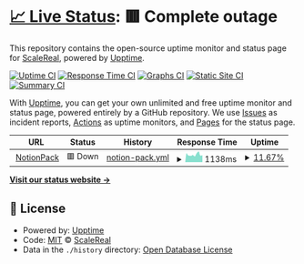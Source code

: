 # [📈 Live Status](https://scalereal.github.io/notionpack-upptime): <!--live status--> **🟥 Complete outage**

This repository contains the open-source uptime monitor and status page for [ScaleReal](https://scalereal.com), powered by [Upptime](https://github.com/upptime/upptime).

[![Uptime CI](https://github.com/scalereal/notionpack-upptime/workflows/Uptime%20CI/badge.svg)](https://github.com/scalereal/notionpack-upptime/actions?query=workflow%3A%22Uptime+CI%22)
[![Response Time CI](https://github.com/scalereal/notionpack-upptime/workflows/Response%20Time%20CI/badge.svg)](https://github.com/scalereal/notionpack-upptime/actions?query=workflow%3A%22Response+Time+CI%22)
[![Graphs CI](https://github.com/scalereal/notionpack-upptime/workflows/Graphs%20CI/badge.svg)](https://github.com/scalereal/notionpack-upptime/actions?query=workflow%3A%22Graphs+CI%22)
[![Static Site CI](https://github.com/scalereal/notionpack-upptime/workflows/Static%20Site%20CI/badge.svg)](https://github.com/scalereal/notionpack-upptime/actions?query=workflow%3A%22Static+Site+CI%22)
[![Summary CI](https://github.com/scalereal/notionpack-upptime/workflows/Summary%20CI/badge.svg)](https://github.com/scalereal/notionpack-upptime/actions?query=workflow%3A%22Summary+CI%22)

With [Upptime](https://upptime.js.org), you can get your own unlimited and free uptime monitor and status page, powered entirely by a GitHub repository. We use [Issues](https://github.com/scalereal/notionpack-upptime/issues) as incident reports, [Actions](https://github.com/scalereal/notionpack-upptime/actions) as uptime monitors, and [Pages](https://scalereal.github.io/notionpack-upptime) for the status page.

<!--start: status pages-->
<!-- This summary is generated by Upptime (https://github.com/upptime/upptime) -->
<!-- Do not edit this manually, your changes will be overwritten -->
<!-- prettier-ignore -->
| URL | Status | History | Response Time | Uptime |
| --- | ------ | ------- | ------------- | ------ |
| <img alt="" src="https://icons.duckduckgo.com/ip3/app.notionpack.com.ico" height="13"> [NotionPack](https://app.notionpack.com/api/v1/health-check/) | 🟥 Down | [notion-pack.yml](https://github.com/scalereal/notionpack-upptime/commits/HEAD/history/notion-pack.yml) | <details><summary><img alt="Response time graph" src="./graphs/notion-pack/response-time-week.png" height="20"> 1138ms</summary><br><a href="https://scalereal.github.io/notionpack-upptime/history/notion-pack"><img alt="Response time 1408" src="https://img.shields.io/endpoint?url=https%3A%2F%2Fraw.githubusercontent.com%2Fscalereal%2Fnotionpack-upptime%2FHEAD%2Fapi%2Fnotion-pack%2Fresponse-time.json"></a><br><a href="https://scalereal.github.io/notionpack-upptime/history/notion-pack"><img alt="24-hour response time 1029" src="https://img.shields.io/endpoint?url=https%3A%2F%2Fraw.githubusercontent.com%2Fscalereal%2Fnotionpack-upptime%2FHEAD%2Fapi%2Fnotion-pack%2Fresponse-time-day.json"></a><br><a href="https://scalereal.github.io/notionpack-upptime/history/notion-pack"><img alt="7-day response time 1138" src="https://img.shields.io/endpoint?url=https%3A%2F%2Fraw.githubusercontent.com%2Fscalereal%2Fnotionpack-upptime%2FHEAD%2Fapi%2Fnotion-pack%2Fresponse-time-week.json"></a><br><a href="https://scalereal.github.io/notionpack-upptime/history/notion-pack"><img alt="30-day response time 1150" src="https://img.shields.io/endpoint?url=https%3A%2F%2Fraw.githubusercontent.com%2Fscalereal%2Fnotionpack-upptime%2FHEAD%2Fapi%2Fnotion-pack%2Fresponse-time-month.json"></a><br><a href="https://scalereal.github.io/notionpack-upptime/history/notion-pack"><img alt="1-year response time 1445" src="https://img.shields.io/endpoint?url=https%3A%2F%2Fraw.githubusercontent.com%2Fscalereal%2Fnotionpack-upptime%2FHEAD%2Fapi%2Fnotion-pack%2Fresponse-time-year.json"></a></details> | <details><summary><a href="https://scalereal.github.io/notionpack-upptime/history/notion-pack">11.67%</a></summary><a href="https://scalereal.github.io/notionpack-upptime/history/notion-pack"><img alt="All-time uptime 95.71%" src="https://img.shields.io/endpoint?url=https%3A%2F%2Fraw.githubusercontent.com%2Fscalereal%2Fnotionpack-upptime%2FHEAD%2Fapi%2Fnotion-pack%2Fuptime.json"></a><br><a href="https://scalereal.github.io/notionpack-upptime/history/notion-pack"><img alt="24-hour uptime 29.50%" src="https://img.shields.io/endpoint?url=https%3A%2F%2Fraw.githubusercontent.com%2Fscalereal%2Fnotionpack-upptime%2FHEAD%2Fapi%2Fnotion-pack%2Fuptime-day.json"></a><br><a href="https://scalereal.github.io/notionpack-upptime/history/notion-pack"><img alt="7-day uptime 11.67%" src="https://img.shields.io/endpoint?url=https%3A%2F%2Fraw.githubusercontent.com%2Fscalereal%2Fnotionpack-upptime%2FHEAD%2Fapi%2Fnotion-pack%2Fuptime-week.json"></a><br><a href="https://scalereal.github.io/notionpack-upptime/history/notion-pack"><img alt="30-day uptime 75.93%" src="https://img.shields.io/endpoint?url=https%3A%2F%2Fraw.githubusercontent.com%2Fscalereal%2Fnotionpack-upptime%2FHEAD%2Fapi%2Fnotion-pack%2Fuptime-month.json"></a><br><a href="https://scalereal.github.io/notionpack-upptime/history/notion-pack"><img alt="1-year uptime 95.67%" src="https://img.shields.io/endpoint?url=https%3A%2F%2Fraw.githubusercontent.com%2Fscalereal%2Fnotionpack-upptime%2FHEAD%2Fapi%2Fnotion-pack%2Fuptime-year.json"></a></details>

<!--end: status pages-->

[**Visit our status website →**](https://scalereal.github.io/notionpack-upptime)

## 📄 License

- Powered by: [Upptime](https://github.com/upptime/upptime)
- Code: [MIT](./LICENSE) © [ScaleReal](https://scalereal.com)
- Data in the `./history` directory: [Open Database License](https://opendatacommons.org/licenses/odbl/1-0/)
